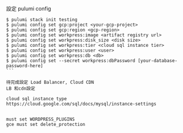 
設定 pulumi config
``````
$ pulumi stack init testing
$ pulumi config set gcp:project <your-gcp-project>
$ pulumi config set gcp:region <gcp-region>
$ pulumi config set workpress:image <artifact registry url>
$ pulumi config set workpress:disk_size <disk size>
$ pulumi config set workpress:tier <cloud sql instance tier>
$ pulumi config set workpress:user <user>
$ pulumi config set workpress:db <db>
$ pulumi config set --secret workpress:dbPassword [your-database-password-here]
```

待完成設定 Load Balancer, Cloud CDN
LB 和cdn設定

cloud sql instance type https://cloud.google.com/sql/docs/mysql/instance-settings


must set WORDPRESS_PLUGINS
gce must set delete_protection